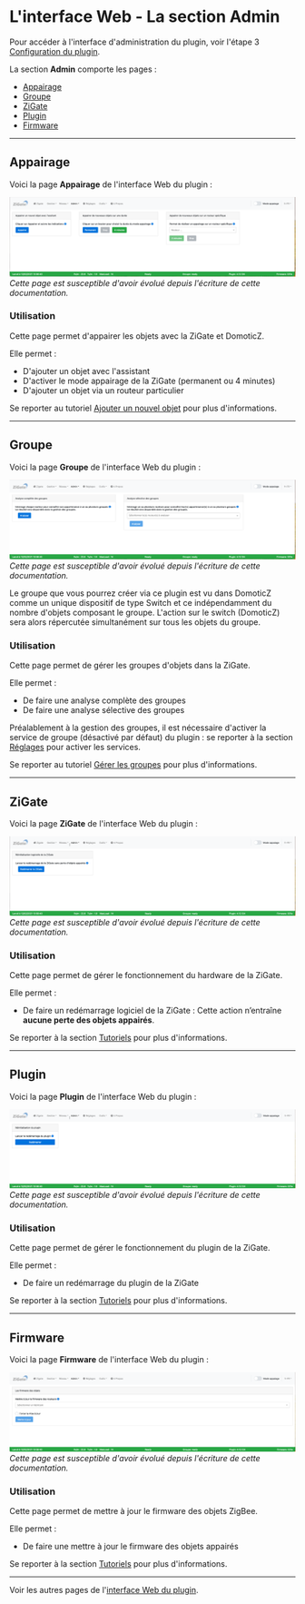 # L'interface Web - La section Admin

Pour accéder à l'interface d'administration du plugin, voir l'étape 3 [Configuration du plugin](Plugin_Configuration.md).

La section __Admin__ comporte les pages :

* [Appairage](#appairage)
* [Groupe](#groupe)
* [ZiGate](#zigate)
* [Plugin](#plugin)
* [Firmware](#firmware)


------------------------------------------------
## Appairage

Voici la page __Appairage__ de l'interface Web du plugin :

![FR_WebUI-Admin-Dispositif.png](Images/FR_WebUI-Admin-Appairage.png)
*Cette page est susceptible d'avoir évolué depuis l'écriture de cette documentation.*

### Utilisation

Cette page permet d'appairer les objets avec la ZiGate et DomoticZ.

Elle permet :

* D'ajouter un objet avec l'assistant
* D'activer le mode appairage de la ZiGate (permanent ou 4 minutes)
* D'ajouter un objet via un routeur particulier

Se reporter au tutoriel [Ajouter un nouvel objet](Tuto_Appairage-objet.md) pour plus d'informations.


------------------------------------------------
## Groupe

Voici la page __Groupe__ de l'interface Web du plugin :

![FR_WebUI-Admin-Groupe](Images/FR_WebUI-Admin-Groupe.png)
*Cette page est susceptible d'avoir évolué depuis l'écriture de cette documentation.*

Le groupe que vous pourrez créer via ce plugin est vu dans DomoticZ comme un unique dispositif de type Switch et ce indépendamment du nombre d'objets composant le groupe.
L'action sur le switch (DomoticZ) sera alors répercutée simultanément sur tous les objets du groupe.

### Utilisation

Cette page permet de gérer les groupes d'objets dans la ZiGate.

Elle permet :

* De faire une analyse complète des groupes
* De faire une analyse sélective des groupes

Préalablement à la gestion des groupes, il est nécessaire d'activer la service de groupe (désactivé par défaut) du plugin : se reporter à la section [Réglages](WebUI_Reglages.md) pour activer les services.

Se reporter au tutoriel [Gérer les groupes](Tuto_Gerer-les-groupes.md) pour plus d'informations.


------------------------------------------------
## ZiGate

Voici la page __ZiGate__ de l'interface Web du plugin :

![FR_WebUI-Admin-Zigate](Images/FR_WebUI-Admin-Zigate.png)
*Cette page est susceptible d'avoir évolué depuis l'écriture de cette documentation.*

### Utilisation

Cette page permet de gérer le fonctionnement du hardware de la ZiGate.

Elle permet :

* De faire un redémarrage logiciel de la ZiGate : Cette action n’entraîne **aucune perte des objets appairés**.

Se reporter à la section [Tutoriels](Home.md#tutoriels) pour plus d'informations.


------------------------------------------------
## Plugin

Voici la page __Plugin__ de l'interface Web du plugin :

![FR_WebUI-Admin-Plugin](Images/FR_WebUI-Admin-Plugin.png)
*Cette page est susceptible d'avoir évolué depuis l'écriture de cette documentation.*

### Utilisation

Cette page permet de gérer le fonctionnement du plugin de la ZiGate.

Elle permet :

* De faire un redémarrage du plugin de la ZiGate

Se reporter à la section [Tutoriels](Home.md#tutoriels) pour plus d'informations.

------------------------------------------------
## Firmware

Voici la page __Firmware__ de l'interface Web du plugin :

![FR_WebUI-Admin-Firmware](Images/FR_WebUI-Admin-Firmware.png)
*Cette page est susceptible d'avoir évolué depuis l'écriture de cette documentation.*

### Utilisation

Cette page permet de mettre à jour le firmware des objets ZigBee.

Elle permet :

* De faire une mettre à jour le firmware des objets appairés

Se reporter à la section [Tutoriels](Home.md#tutoriels) pour plus d'informations.


------------------------------------------------
Voir les autres pages de l'[interface Web du plugin](Home.md#linterface-web-du-plugin).
